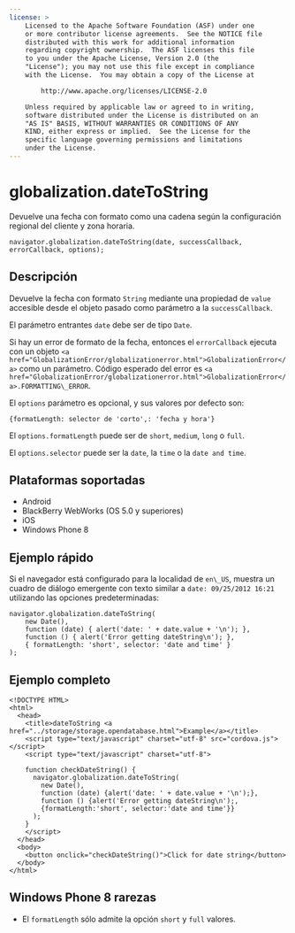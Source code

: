 ```yaml
---
license: >
    Licensed to the Apache Software Foundation (ASF) under one
    or more contributor license agreements.  See the NOTICE file
    distributed with this work for additional information
    regarding copyright ownership.  The ASF licenses this file
    to you under the Apache License, Version 2.0 (the
    "License"); you may not use this file except in compliance
    with the License.  You may obtain a copy of the License at

        http://www.apache.org/licenses/LICENSE-2.0

    Unless required by applicable law or agreed to in writing,
    software distributed under the License is distributed on an
    "AS IS" BASIS, WITHOUT WARRANTIES OR CONDITIONS OF ANY
    KIND, either express or implied.  See the License for the
    specific language governing permissions and limitations
    under the License.
---
```


# globalization.dateToString

Devuelve una fecha con formato como una cadena según la configuración regional del cliente y zona horaria.

    navigator.globalization.dateToString(date, successCallback, errorCallback, options);
    

## Descripción

Devuelve la fecha con formato `String` mediante una propiedad de `value` accesible desde el objeto pasado como parámetro a la `successCallback`.

El parámetro entrantes `date` debe ser de tipo `Date`.

Si hay un error de formato de la fecha, entonces el `errorCallback` ejecuta con un objeto `<a href="GlobalizationError/globalizationerror.html">GlobalizationError</a>` como un parámetro. Código esperado del error es `<a href="GlobalizationError/globalizationerror.html">GlobalizationError</a>.FORMATTING\_ERROR`.

El `options` parámetro es opcional, y sus valores por defecto son:

    {formatLength: selector de 'corto',: 'fecha y hora'}
    

El `options.formatLength` puede ser de `short`, `medium`, `long` o `full`.

El `options.selector` puede ser la `date`, la `time` o la `date and time`.

## Plataformas soportadas

*   Android
*   BlackBerry WebWorks (OS 5.0 y superiores)
*   iOS
*   Windows Phone 8

## Ejemplo rápido

Si el navegador está configurado para la localidad de `en\_US`, muestra un cuadro de diálogo emergente con texto similar a `date: 09/25/2012 16:21` utilizando las opciones predeterminadas:

    navigator.globalization.dateToString(
        new Date(),
        function (date) { alert('date: ' + date.value + '\n'); },
        function () { alert('Error getting dateString\n'); },
        { formatLength: 'short', selector: 'date and time' }
    );
    

## Ejemplo completo

    <!DOCTYPE HTML>
    <html>
      <head>
        <title>dateToString <a href="../storage/storage.opendatabase.html">Example</a></title>
        <script type="text/javascript" charset="utf-8" src="cordova.js"></script>
        <script type="text/javascript" charset="utf-8">
    
        function checkDateString() {
          navigator.globalization.dateToString(
            new Date(),
            function (date) {alert('date: ' + date.value + '\n');},
            function () {alert('Error getting dateString\n');,
            {formatLength:'short', selector:'date and time'}}
          );
        }
        </script>
      </head>
      <body>
        <button onclick="checkDateString()">Click for date string</button>
      </body>
    </html>
    

## Windows Phone 8 rarezas

*   El `formatLength` sólo admite la opción `short` y `full` valores.